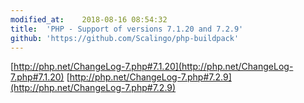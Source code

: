 ```yaml
---
modified_at:	2018-08-16 08:54:32
title:	'PHP - Support of versions 7.1.20 and 7.2.9'
github: 'https://github.com/Scalingo/php-buildpack'
---
```


[http://php.net/ChangeLog-7.php#7.1.20](http://php.net/ChangeLog-7.php#7.1.20)
[http://php.net/ChangeLog-7.php#7.2.9](http://php.net/ChangeLog-7.php#7.2.9)
